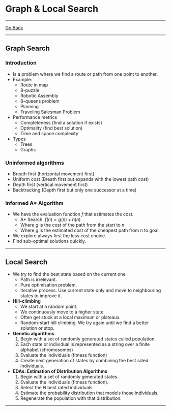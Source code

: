 # Graph & Local Search
---
[Go Back](../README.md)

---
## Graph Search
### Introduction
- Is a problem where we find a route or path from one point to another.
- Example:
	- Route in map
	- 8-puzzle
	- Robotic Assembly
	- 8-queens problem
	- Planning
	- Traveling Salesman Problem
- Performance metrics
	- Completeness (find a solution if exists)
	- Optimality (find best solution)
	- Time and space complexity
- Types
	- Trees
	- Graphs
### Uninformed algorithms
- Breath first (horizontal movement first)
- Uniform cost (Breath first but expands with the lowest path cost)
- Depth first (vertical movement first)
- Backtracking (Depth first but only one successor at a time)
### Informed A* Algorithm
- We have the evaluation function $f$ that estimates the cost.
	- A* Search. $f(n) = g(n) + h(n)$
	- Where $g$ is the cost of the path from the start to $n$
	- Where $g$ is the estimated cost of the cheapest path from n to goal.
- We explore always first the less cost choice.
- Find sub-optimal solutions quickly.
---
## Local Search
- We try to find the best state based on the current one
	- Path is irrelevant.
	- Pure optimisation problem.
	- Iterative process. Use current state only and move to neighbouring states to improve it.
- **Hill-climbing**
	- We start at a random point.
	- We continuously move to a higher state.
	- Often get stuck at a local maximum or plateaux.
	- Random-start hill climbing. We try again until we find a better solution or stop.
- **Genetic algorithms**
	1. Begin with a set of randomly generated states called population.
	2. Each state or individual is represented as a string over a finite alphabet (chromosomes)
	3. Evaluate the individuals (fitness function)
	4. Create next generation of states by combining the best rated individuals.
- **EDAs: Estimation of Distribution Algorithms**
	1. Begin with a set of randomly generated states.
	2. Evaluate the individuals (fitness function).
	3. Select the $N$ best rated individuals
	4. Estimate the probability distribution that models those individuals.
	5. Regenerate the population with that distribution.
---